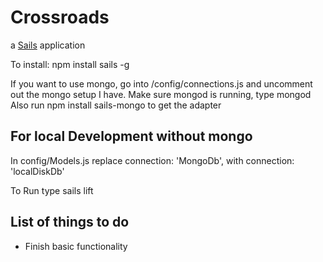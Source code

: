 # Crossroads

a [Sails](http://sailsjs.org) application

To install: npm install sails -g


If you want to use mongo, go into /config/connections.js and uncomment out the mongo setup I have. 
Make sure mongod is running, type mongod
Also run npm install sails-mongo to get the adapter

For local Development without mongo
----------------
In config/Models.js replace connection: 'MongoDb', with connection: 'localDiskDb'


To Run type sails lift


List of things to do
---------------------

* Finish basic functionality